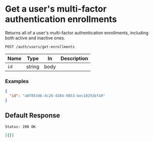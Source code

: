 # Get a user's multi-factor authentication enrollments

Returns all of a user's multi-factor authentication enrollments, including
both active and inactive ones.

```http request
POST /auth/users/get-enrollments
```

| Name | Type   | In   | Description |
| ---- | ------ | ---- | ----------- |
| `id` | string | body |             |

### Examples

```json
{
  "id": "a0f853d6-4c28-4384-9853-bec18293bfa9"
}
```

## Default Response

```http request
Status: 200 OK
```

```json
[{}]
```

